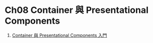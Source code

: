 # Ch08 Container 與 Presentational Components

1. [Container 與 Presentational Components 入門](https://github.com/kdchang/reactjs101/blob/master/Ch08/container-presentational-component-.md)